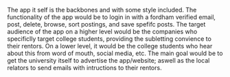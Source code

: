The app it self is the backbones and with some style included. The functionality of the app would be to login in with a fordham verified email, post, delete, browse, sort postings, and save spefifc posts. The target audience of the app on a higher level would be the companies who specificlly target college students, providing the subletting convience to their rentors. On a lower level, it would be the college students who hear about this from word of mouth, social media, etc. The main goal would be to get the university itself to advertise the app/website; aswell as the local relators to send emails with intructions to their rentors. 
